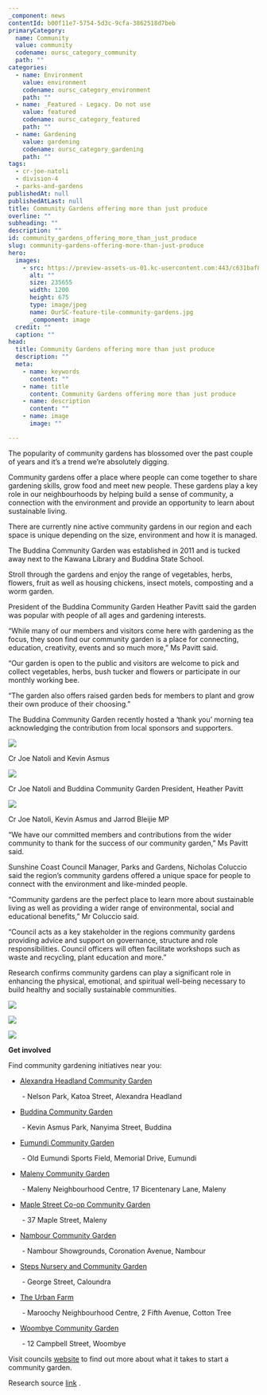 ```yaml
---
_component: news
contentId: b00f11e7-5754-5d3c-9cfa-3862518d7beb
primaryCategory:
  name: Community
  value: community
  codename: oursc_category_community
  path: ""
categories:
  - name: Environment
    value: environment
    codename: oursc_category_environment
    path: ""
  - name: _Featured - Legacy. Do not use
    value: featured
    codename: oursc_category_featured
    path: ""
  - name: Gardening
    value: gardening
    codename: oursc_category_gardening
    path: ""
tags:
  - cr-joe-natoli
  - division-4
  - parks-and-gardens
publishedAt: null
publishedAtLast: null
title: Community Gardens offering more than just produce
overline: ""
subheading: ""
description: ""
id: community_gardens_offering_more_than_just_produce
slug: community-gardens-offering-more-than-just-produce
hero:
  images:
    - src: https://preview-assets-us-01.kc-usercontent.com:443/c631baf8-1b46-001f-580c-d0001b68b4a8/a065a3ec-f9d8-428e-90a6-cd51f50bc581/OurSC-feature-tile-community-gardens.jpg
      alt: ""
      size: 235655
      width: 1200
      height: 675
      type: image/jpeg
      name: OurSC-feature-tile-community-gardens.jpg
      _component: image
  credit: ""
  caption: ""
head:
  title: Community Gardens offering more than just produce
  description: ""
  meta:
    - name: keywords
      content: ""
    - name: title
      content: Community Gardens offering more than just produce
    - name: description
      content: ""
    - name: image
      image: ""

---
```

The popularity of community gardens has blossomed over the past couple of years and it’s a trend we’re absolutely digging.

Community gardens offer a place where people can come together to share gardening skills, grow food and meet new people. These gardens play a key role in our neighbourhoods by helping build a sense of community, a connection with the environment and provide an opportunity to learn about sustainable living.

There are currently nine active community gardens in our region and each space is unique depending on the size, environment and how it is managed.

The Buddina Community Garden was established in 2011 and is tucked away next to the Kawana Library and Buddina State School.

Stroll through the gardens and enjoy the range of vegetables, herbs, flowers, fruit as well as housing chickens, insect motels, composting and a worm garden.

President of the Buddina Community Garden Heather Pavitt said the garden was popular with people of all ages and gardening interests.

“While many of our members and visitors come here with gardening as the focus, they soon find our community garden is a place for connecting, education, creativity, events and so much more,” Ms Pavitt said.

“Our garden is open to the public and visitors are welcome to pick and collect vegetables, herbs, bush tucker and flowers or participate in our monthly working bee.

“The garden also offers raised garden beds for members to plant and grow their own produce of their choosing.”

The Buddina Community Garden recently hosted a ‘thank you’ morning tea acknowledging the contribution from local sponsors and supporters.

![](https://preview-assets-us-01.kc-usercontent.com:443/c631baf8-1b46-001f-580c-d0001b68b4a8/2a3a894e-8489-4cf4-a25e-1455542830b6/20220715_110839_HDR-768x1024.jpg)

Cr Joe Natoli and Kevin Asmus

![](https://preview-assets-us-01.kc-usercontent.com:443/c631baf8-1b46-001f-580c-d0001b68b4a8/5776794d-3f58-4c50-90dc-7279d98f8010/20220715_103803_HDR-768x1024.jpg)

Cr Joe Natoli and Buddina Community Garden President, Heather Pavitt

![](https://preview-assets-us-01.kc-usercontent.com:443/c631baf8-1b46-001f-580c-d0001b68b4a8/a458ee32-4722-4910-871b-a3092ed522d9/20220715_110855_HDR-768x1024.jpg)

Cr Joe Natoli, Kevin Asmus and Jarrod Bleijie MP

“We have our committed members and contributions from the wider community to thank for the success of our community garden,” Ms Pavitt said.

Sunshine Coast Council Manager, Parks and Gardens, Nicholas Coluccio said the region’s community gardens offered a unique space for people to connect with the environment and like-minded people.  

“Community gardens are the perfect place to learn more about sustainable living as well as providing a wider range of environmental, social and educational benefits,” Mr Coluccio said.

“Council acts as a key stakeholder in the regions community gardens providing advice and support on governance, structure and role responsibilities. Council officers will often facilitate workshops such as waste and recycling, plant education and more.”

Research confirms community gardens can play a significant role in enhancing the physical, emotional, and spiritual well-being necessary to build healthy and socially sustainable communities.

![](https://preview-assets-us-01.kc-usercontent.com:443/c631baf8-1b46-001f-580c-d0001b68b4a8/c6b98c82-98d1-4132-b469-7f3ad29a1886/2-1-1024x1024.jpg)

![](https://preview-assets-us-01.kc-usercontent.com:443/c631baf8-1b46-001f-580c-d0001b68b4a8/c80692d9-b019-4107-be0a-a3cea24805e4/3-1-1024x1024.jpg)

![](https://preview-assets-us-01.kc-usercontent.com:443/c631baf8-1b46-001f-580c-d0001b68b4a8/8ee56a1a-2c08-40a3-875c-224f63b5f9d3/1-1-1024x1024.jpg)

**Get involved**

Find community gardening initiatives near you:

*   [Alexandra Headland Community Garden](http://www.alexandraheadland.qld.au/community-garden/)


     - Nelson Park, Katoa Street, Alexandra Headland  

*   [Buddina Community Garden](https://www.facebook.com/Buddina-Community-Garden-Inc-197555797012946)


     - Kevin Asmus Park, Nanyima Street, Buddina

*   [Eumundi Community Garden](https://www.facebook.com/eumundicommunitygarden)


     - Old Eumundi Sports Field, Memorial Drive, Eumundi

*   [Maleny Community Garden](https://www.malenync.org.au/services/gardens/)


     - Maleny Neighbourhood Centre, 17 Bicentenary Lane, Maleny

*   [Maple Street Co-op Community Garden](https://www.facebook.com/CoopGardenMaleny/)


     - 37 Maple Street, Maleny

*   [Nambour Community Garden](http://nambourcommunitygardens.com.au/)


     - Nambour Showgrounds, Coronation Avenue, Nambour

*   [Steps Nursery and Community Garden](https://www.stepsgroup.com.au/in-the-community/steps-nursery/)


     - George Street, Caloundra

*   [The Urban Farm](https://theurbanfarmmnc.com/)


     - Maroochy Neighbourhood Centre, 2 Fifth Avenue, Cotton Tree

*   [Woombye Community Garden](https://www.facebook.com/woombyecommunitygarden/)


     - 12 Campbell Street, Woombye

Visit councils[](https://www.sunshinecoast.qld.gov.au/Living-and-Community/Community-Facilities/Community-Gardens)
&#x20;[website](https://www.sunshinecoast.qld.gov.au/Living-and-Community/Community-Facilities/Community-Gardens)
&#x20;to find out more about what it takes to start a community garden.

Research source [link](https://www.researchgate.net/publication/252793565_The_Role_of_Community_Gardens_in_Sustaining_Healthy_Communities)
.
